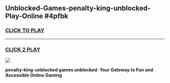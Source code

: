 
## Unblocked-Games-penalty-king-unblocked-Play-Online #4pfbk
<h3>
<a href="https://news.freeplayer.one?title=penalty-king-unblocked&ref=3">CLICK TO PLAY</a></h3>
<hr>

<h3>
<a href="https://news.freeplayer.one?title=penalty-king-unblocked&ref=3">CLICK 2 PLAY</a>
  
</h3>

<a href="https://news.freeplayer.one?title=penalty-king-unblocked&ref=3"><img src="https://clearcache.store/games.png"></a>


**penalty-king-unblocked games unblocked: Your Gateway to Fun and Accessible Online Gaming**
